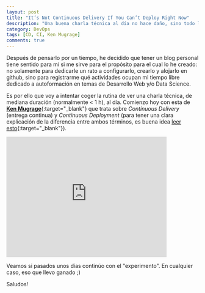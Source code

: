 ```yaml
---
layout: post
title: "It’s Not Continuous Delivery If You Can’t Deploy Right Now"
description: "Una buena charla técnica al día no hace daño, sino todo lo contrario"
category: DevOps
tags: [CD, CI, Ken Mugrage]
comments: true
---
```


Después de pensarlo por un tiempo, he decidido que tener un blog personal tiene sentido para mí si me sirve para el propósito para el cual lo he creado: no solamente para dedicarle un rato a configurarlo, crearlo y alojarlo en github, sino para registrarme qué actividades ocupan mi tiempo libre dedicado a autoformación en temas de Desarrollo Web y/o Data Science. 

Es por ello que voy a intentar coger la rutina de ver una charla técnica, de mediana duración (normalmente < 1 h), al día. Comienzo hoy con esta de [**Ken Mugrage**](https://kenmugrage.com/){:target="_blank"} que trata sobre _Continuous Delivery_ (entrega continua) y _Continuous Deployment_ (para tener una clara explicación de la diferencia entre ambos términos, es buena idea [leer esto](https://puppet.com/blog/continuous-delivery-vs-continuous-deployment-what-s-diff){:target="_blank"}).

<iframe width="420" height="315" src="https://www.youtube.com/embed/po712VIZZ7M" frameborder="0" allowfullscreen>&nbsp;</iframe>
<p></p>
Veamos si pasados unos días continúo con el "experimento". En cualquier caso, eso que llevo ganado ;)

Saludos!